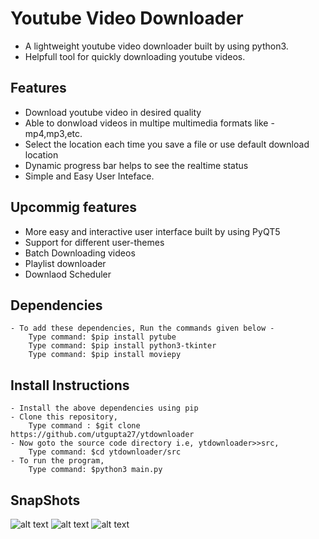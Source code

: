 # Youtube Video Downloader
- A lightweight youtube video downloader built by using python3.
- Helpfull tool for quickly downloading youtube videos.

## Features
- Download youtube video in desired quality
- Able to donwload videos in multipe multimedia formats like - mp4,mp3,etc.
- Select the location each time you save a file or use default download location
- Dynamic progress bar helps to see the realtime status
- Simple and Easy User Inteface.
    
## Upcommig features
- More easy and interactive user interface built by using PyQT5
- Support for different user-themes
- Batch Downloading videos
- Playlist downloader
- Downlaod Scheduler

## Dependencies
    - To add these dependencies, Run the commands given below -
        Type command: $pip install pytube
        Type command: $pip install python3-tkinter
        Type command: $pip install moviepy
    
## Install Instructions 
    - Install the above dependencies using pip
    - Clone this repository,
        Type command : $git clone https://github.com/utgupta27/ytdownloader
    - Now goto the source code directory i.e, ytdownloader>>src, 
        Type command: $cd ytdownloader/src
    - To run the program, 
        Type command: $python3 main.py


## SnapShots
![alt text](https://github.com/utgupta27/ytdownloader/blob/master/images/103157913-43c18580-47de-11eb-8284-495562bc8dc3.png)
![alt text](https://github.com/utgupta27/ytdownloader/blob/master/images/103156434-972bd780-47ce-11eb-92a3-4304196c3daf.png)
![alt text](https://github.com/utgupta27/ytdownloader/blob/master/images/103157912-41f7c200-47de-11eb-897b-6dce4b081fe1.png)
